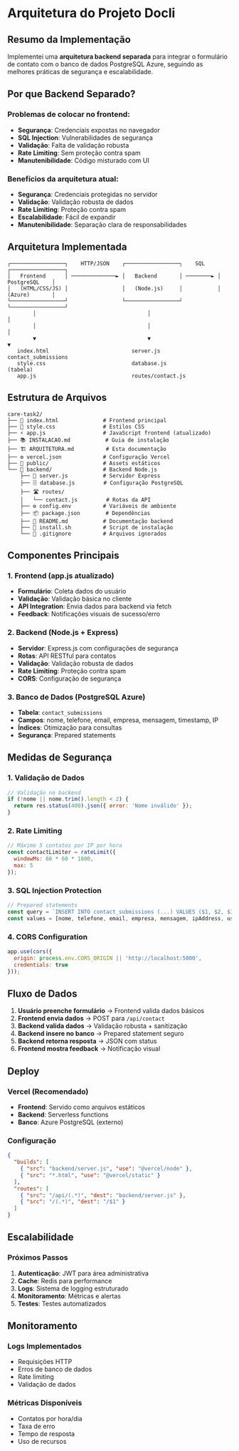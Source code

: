 # Arquitetura do Projeto Docli

## Resumo da Implementação

Implementei uma **arquitetura backend separada** para integrar o formulário de contato com o banco de dados PostgreSQL Azure, seguindo as melhores práticas de segurança e escalabilidade.

## Por que Backend Separado?

### Problemas de colocar no frontend:
- **Segurança**: Credenciais expostas no navegador
- **SQL Injection**: Vulnerabilidades de segurança
- **Validação**: Falta de validação robusta
- **Rate Limiting**: Sem proteção contra spam
- **Manutenibilidade**: Código misturado com UI

### Benefícios da arquitetura atual:
- **Segurança**: Credenciais protegidas no servidor
- **Validação**: Validação robusta de dados
- **Rate Limiting**: Proteção contra spam
- **Escalabilidade**: Fácil de expandir
- **Manutenibilidade**: Separação clara de responsabilidades

## Arquitetura Implementada

```
┌─────────────────┐    HTTP/JSON    ┌─────────────────┐    SQL    ┌─────────────────┐
│   Frontend      │ ──────────────► │   Backend       │ ────────► │   PostgreSQL    │
│   (HTML/CSS/JS) │                 │   (Node.js)     │           │   (Azure)       │
└─────────────────┘                 └─────────────────┘           └─────────────────┘
        │                                   │                              │
        │                                   │                              │
        ▼                                   ▼                              ▼
   index.html                          server.js                    contact_submissions
   style.css                           database.js                   (tabela)
   app.js                              routes/contact.js
```

## Estrutura de Arquivos

```
care-task2/
├── 📄 index.html              # Frontend principal
├── 🎨 style.css               # Estilos CSS
├── ⚡ app.js                  # JavaScript frontend (atualizado)
├── 📚 INSTALACAO.md           # Guia de instalação
├── 🏗️ ARQUITETURA.md          # Esta documentação
├── ⚙️ vercel.json             # Configuração Vercel
├── 📁 public/                 # Assets estáticos
└── 📁 backend/                # Backend Node.js
    ├── 🚀 server.js           # Servidor Express
    ├── 🗄️ database.js         # Configuração PostgreSQL
    ├── 🛣️ routes/
    │   └── contact.js         # Rotas da API
    ├── ⚙️ config.env          # Variáveis de ambiente
    ├── 📦 package.json        # Dependências
    ├── 📖 README.md           # Documentação backend
    ├── 🔧 install.sh          # Script de instalação
    └── 🚫 .gitignore          # Arquivos ignorados
```

## Componentes Principais

### 1. Frontend (app.js atualizado)
- **Formulário**: Coleta dados do usuário
- **Validação**: Validação básica no cliente
- **API Integration**: Envia dados para backend via fetch
- **Feedback**: Notificações visuais de sucesso/erro

### 2. Backend (Node.js + Express)
- **Servidor**: Express.js com configurações de segurança
- **Rotas**: API RESTful para contatos
- **Validação**: Validação robusta de dados
- **Rate Limiting**: Proteção contra spam
- **CORS**: Configuração de segurança

### 3. Banco de Dados (PostgreSQL Azure)
- **Tabela**: `contact_submissions`
- **Campos**: nome, telefone, email, empresa, mensagem, timestamp, IP
- **Índices**: Otimização para consultas
- **Segurança**: Prepared statements

## Medidas de Segurança

### 1. Validação de Dados
```javascript
// Validação no backend
if (!nome || nome.trim().length < 2) {
  return res.status(400).json({ error: 'Nome inválido' });
}
```

### 2. Rate Limiting
```javascript
// Máximo 5 contatos por IP por hora
const contactLimiter = rateLimit({
  windowMs: 60 * 60 * 1000,
  max: 5
});
```

### 3. SQL Injection Protection
```javascript
// Prepared statements
const query = `INSERT INTO contact_submissions (...) VALUES ($1, $2, $3, $4, $5, $6, $7)`;
const values = [nome, telefone, email, empresa, mensagem, ipAddress, userAgent];
```

### 4. CORS Configuration
```javascript
app.use(cors({
  origin: process.env.CORS_ORIGIN || 'http://localhost:5000',
  credentials: true
}));
```

## Fluxo de Dados

1. **Usuário preenche formulário** → Frontend valida dados básicos
2. **Frontend envia dados** → POST para `/api/contact`
3. **Backend valida dados** → Validação robusta + sanitização
4. **Backend insere no banco** → Prepared statement seguro
5. **Backend retorna resposta** → JSON com status
6. **Frontend mostra feedback** → Notificação visual

## Deploy

### Vercel (Recomendado)
- **Frontend**: Servido como arquivos estáticos
- **Backend**: Serverless functions
- **Banco**: Azure PostgreSQL (externo)

### Configuração
```json
{
  "builds": [
    { "src": "backend/server.js", "use": "@vercel/node" },
    { "src": "*.html", "use": "@vercel/static" }
  ],
  "routes": [
    { "src": "/api/(.*)", "dest": "backend/server.js" },
    { "src": "/(.*)", "dest": "/$1" }
  ]
}
```

## Escalabilidade

### Próximos Passos
1. **Autenticação**: JWT para área administrativa
2. **Cache**: Redis para performance
3. **Logs**: Sistema de logging estruturado
4. **Monitoramento**: Métricas e alertas
5. **Testes**: Testes automatizados

## Monitoramento

### Logs Implementados
- Requisições HTTP
- Erros de banco de dados
- Rate limiting
- Validação de dados

### Métricas Disponíveis
- Contatos por hora/dia
- Taxa de erro
- Tempo de resposta
- Uso de recursos